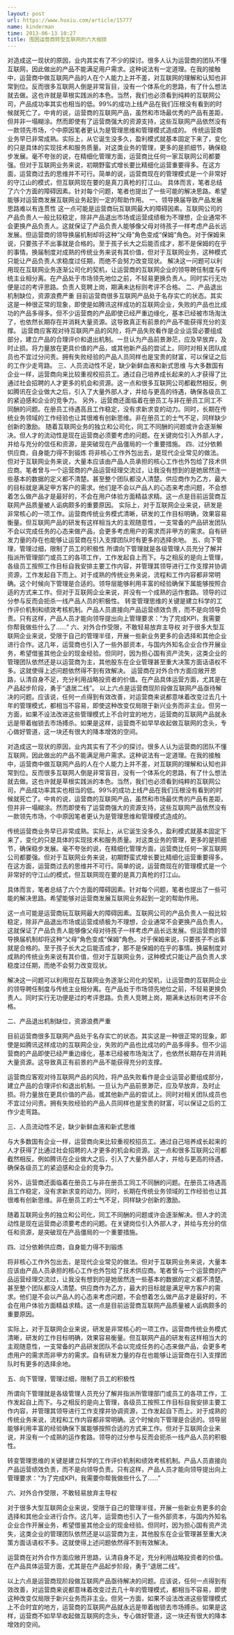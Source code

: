 ```yaml
---
layout: post
url: https://www.huxiu.com/article/15777
name: kinderman
time: 2013-06-13 10:27
title: 围困运营商转型互联网的六大枷锁
---
```

对造成这一现状的原因，业内其实有了不少的探讨。很多人认为运营商的团队不懂互联网，因此做出的产品不能满足用户需求。这种说法有一定道理。在我的接触中，运营商中做互联网产品的人在个人能力上并不差，对互联网的理解和认知也非常到位。反而很多互联网人倒是非常盲目，没有一个体系化的思路，有了什么想法就去做。这也许就是草根实践派的本色。当然，我们也必须看到纯粹的互联网公司，产品成功率其实也相当的低。99%的成功上线产品在我们压根没有看到的时候就死亡了。中肯的说，运营商的互联网产品，虽然和市场最优秀的产品有差距，但并非一塌糊涂。然而即使有了运营商强大的资源支持，这些互联网产品依然没有一款领先市场，个中原因笔者更认为是管理思维和管理模式造成的。 传统运营商业务早已非常成熟。实际上，从它诞生没多久，盈利模式就基本固定下来了，变化的只是具体的实现技术和服务质量。对这类业务的管理，更多的是抓细节，确保稳步发展。毫不夸张的说，在精细化管理方面，运营商比任何一家互联网公司都要强。但对于互联网业务来说，初期野蛮式增长要比精细化运营重要得多。在这方面，运营商过去的思维并不可行。简单的说，运营商现在的管理模式是一个非常好的守江山的模式，但互联网现在要的是真刀真枪的打江山。 具体而言，笔者总结了六个方面的障碍因素。针对每个问题，笔者也提出了一些可能的解决思路。希望能够对运营商发展互联网业务起到一定的帮助作用。 一、领导换届导致产品发展思路难以有连贯性 这一点可能是运营商玩互联网最大的障碍因素。互联网公司的产品负责人一般比较稳定，除非产品退出市场或运营成绩极为不理想，企业通常不会更换产品负责人。这就保证了产品负责人能够像父母对待孩子一样考虑产品长远发展。但运营商的领导换届机制却将这种“父母”角色变成“保姆”角色。对于保姆来说，只要孩子不出事就是合格的。至于孩子长大之后能否成才，那不是保姆的在乎的事情。换届制度对成熟的传统业务来说有其价值，但对于互联网业务，这种模式只能让产品负责人求稳度过任期，而绝不会努力改变现状。 解决这一问题可以利用现在互联网业务逐渐公司化的契机，让运营商的互联网企业的领导聘任制度与传统主业相分离。在产品处于市场领先地位之前，不轻易更换负责人。同时实行无功便是过的考评思路。负责人竞聘上岗，期满未达标则考评不合格。 二、产品退出机制缺位，资源浪费严重 目前运营商很多互联网产品处于名存实亡的状态。其实这是一种很正常的现象，即使是如腾讯这样成功的互联网企业，失败的产品也比成功的产品多得多。但不少运营商的产品即使已经严重边缘化，基本已经被市场淘汰了，也依然长期存在并消耗大量资源。这导致真正有前景的产品不能获得充分的支撑。 运营商应客观对待互联网产品的风险，将产品失败看作是企业运营必要组成部分，建立产品的合理评价和退出机制。一旦认为产品前景渺茫，应及早放弃，及时止损。将力量放在更具价值的产品，或其他新产品的尝试上。同时对相关团队成员也不宜过分问责。拥有失败经验的产品人员同样也是宝贵的财富，可以保证之后的工作少走弯路。 三、人员流动性不足，缺少新鲜血液和新式思维 与大多数国有企业一样，运营商向来比较重视校招员工。通过自己培养成长起来的人才获得了比通过社会招聘的人才更多的机会和资源。这一点和很多互联网公司都截然相反。例如腾讯在企业做大之后，引入了大量外部人才，并给与更高的待遇，确保各级员工的紧迫感和企业的竞争力。 另外，运营商还面临着在册员工与非在册员工同工不同酬的问题。在册员工待遇高且工作稳定，没有求新求变的动力。同时，长期在传统业务领域的工作经验也让其很难有创新思维。非在册员工的士气不足，同样缺少创新的激励。 随着互联网业务的独立和公司化，同工不同酬的问题或许会逐渐解决。但人才的流动性是现在运营商必须要考虑的问题。在关键岗位引入外部人才，并给与充分的信任和资源，是突破现在产品僵局的一个重要措施。 四、过分依赖供应商，自身能力得不到锻炼 将非核心工作外包出去，是现代企业常见的做法。但对于互联网业务来说，大量本应该由产品人员承担的核心工作也外包给了技术供应商。笔者曾与一个运营商的产品运营经理交流过，让我没有想到的是她居然连一些基本的数据的定义都不清楚。甚至整个团队都没人清楚。供应商作为乙方，最大的目标就是满足甲方客户的需求。他们是不会以产品人的心态来考虑问题，不会想着怎么做产品才是最好的，不会在用户体验方面精益求精。这一点是目前运营商互联网产品质量被人诟病颇多的重要原因。 实际上，对于互联网企业来说，研发是非常核心的一项工作。运营商传统业务模式清晰，研发的工作目标明确，效果容易衡量。但互联网产品的研发有这样相当大的主观随意性，一支常备的产品研发团队不会以完成任务的心态来做产品，会更多考虑用户的需求而非甲方的需求。自有研发力量的存在也能够让运营商在引入支撑团队时有更多的选择余地。 五、向下管理，管理过细，限制了员工的积极性 所谓向下管理就是各级管理人员充分了解并指派所管理部门或员工的各项工作，工作发起自上而下。与之相反的是向上管理，各级员工按照工作目标自我安排主要工作内容，并管理其领导进行工作支撑并协调资源，工作发起自下而上。对于成熟的传统业务来说，流程和工作内容都非常明确。这个时候向下管理是合适的。领导层能够利用丰富的经验确保下属能够按照合适的方式来工作。但对于互联网企业来说，并没有一个成熟的运作套路。领导的过分参与反而会扼杀一线产品人员的积极性。 转变管理思维的关键是建立科学的工作评价机制和绩效考核机制。产品人员直接向产品运营绩效负责，而不是向领导负责。只有这样，产品人员才能向领导提出向上管理要求：“为了完成KPI，我需要你帮我做些什么了……” 六、对外合作受限，不敢轻易放弃主导权 对于很多大型互联网企业来说，受限于自己的管理半径，开展一些新业务更多的会选择和其他企业进行合作。这几年，运营商也引入了一些外部资本，与国内外知名企业合作开展业务，希望借鉴其他企业的现金经验。但同时，因为担心国有资产流失，这类企业的管理团队依然还是以运营商为主，其他股东在企业管理甚至重大决策方面话语权不多。这就使得上述问题依然得不到有效解决。 运营商在对外合作方面应敞开思路，认清自身不足，充分利用战略投资者的价值。在产品具体运营方面，尤其是在产品起步阶段，勇于“退居二线”。 以上六点是运营商现阶段做互联网产品亟待解决的问题。应该说，任何一点得到有效改善，对运营商来说都意味着改变过去几十年的管理模式，都相当不容易，即使这种改变仅局限于新兴业务而非主业。但另一方面，如果不设法改进这些管理模式上不合时宜的地方，运营商的互联网产品就永远是带着枷锁去市场搏杀。如果是这样，运营商不如早早收起做互联网的念头，专心做好管道，这一块还有很大的降本增效的空间。

对造成这一现状的原因，业内其实有了不少的探讨。很多人认为运营商的团队不懂互联网，因此做出的产品不能满足用户需求。这种说法有一定道理。在我的接触中，运营商中做互联网产品的人在个人能力上并不差，对互联网的理解和认知也非常到位。反而很多互联网人倒是非常盲目，没有一个体系化的思路，有了什么想法就去做。这也许就是草根实践派的本色。当然，我们也必须看到纯粹的互联网公司，产品成功率其实也相当的低。99%的成功上线产品在我们压根没有看到的时候就死亡了。中肯的说，运营商的互联网产品，虽然和市场最优秀的产品有差距，但并非一塌糊涂。然而即使有了运营商强大的资源支持，这些互联网产品依然没有一款领先市场，个中原因笔者更认为是管理思维和管理模式造成的。

传统运营商业务早已非常成熟。实际上，从它诞生没多久，盈利模式就基本固定下来了，变化的只是具体的实现技术和服务质量。对这类业务的管理，更多的是抓细节，确保稳步发展。毫不夸张的说，在精细化管理方面，运营商比任何一家互联网公司都要强。但对于互联网业务来说，初期野蛮式增长要比精细化运营重要得多。在这方面，运营商过去的思维并不可行。简单的说，运营商现在的管理模式是一个非常好的守江山的模式，但互联网现在要的是真刀真枪的打江山。

具体而言，笔者总结了六个方面的障碍因素。针对每个问题，笔者也提出了一些可能的解决思路。希望能够对运营商发展互联网业务起到一定的帮助作用。

这一点可能是运营商玩互联网最大的障碍因素。互联网公司的产品负责人一般比较稳定，除非产品退出市场或运营成绩极为不理想，企业通常不会更换产品负责人。这就保证了产品负责人能够像父母对待孩子一样考虑产品长远发展。但运营商的领导换届机制却将这种“父母”角色变成“保姆”角色。对于保姆来说，只要孩子不出事就是合格的。至于孩子长大之后能否成才，那不是保姆的在乎的事情。换届制度对成熟的传统业务来说有其价值，但对于互联网业务，这种模式只能让产品负责人求稳度过任期，而绝不会努力改变现状。

解决这一问题可以利用现在互联网业务逐渐公司化的契机，让运营商的互联网企业的领导聘任制度与传统主业相分离。在产品处于市场领先地位之前，不轻易更换负责人。同时实行无功便是过的考评思路。负责人竞聘上岗，期满未达标则考评不合格。

二、产品退出机制缺位，资源浪费严重

目前运营商很多互联网产品处于名存实亡的状态。其实这是一种很正常的现象，即使是如腾讯这样成功的互联网企业，失败的产品也比成功的产品多得多。但不少运营商的产品即使已经严重边缘化，基本已经被市场淘汰了，也依然长期存在并消耗大量资源。这导致真正有前景的产品不能获得充分的支撑。

运营商应客观对待互联网产品的风险，将产品失败看作是企业运营必要组成部分，建立产品的合理评价和退出机制。一旦认为产品前景渺茫，应及早放弃，及时止损。将力量放在更具价值的产品，或其他新产品的尝试上。同时对相关团队成员也不宜过分问责。拥有失败经验的产品人员同样也是宝贵的财富，可以保证之后的工作少走弯路。

三、人员流动性不足，缺少新鲜血液和新式思维

与大多数国有企业一样，运营商向来比较重视校招员工。通过自己培养成长起来的人才获得了比通过社会招聘的人才更多的机会和资源。这一点和很多互联网公司都截然相反。例如腾讯在企业做大之后，引入了大量外部人才，并给与更高的待遇，确保各级员工的紧迫感和企业的竞争力。

另外，运营商还面临着在册员工与非在册员工同工不同酬的问题。在册员工待遇高且工作稳定，没有求新求变的动力。同时，长期在传统业务领域的工作经验也让其很难有创新思维。非在册员工的士气不足，同样缺少创新的激励。

随着互联网业务的独立和公司化，同工不同酬的问题或许会逐渐解决。但人才的流动性是现在运营商必须要考虑的问题。在关键岗位引入外部人才，并给与充分的信任和资源，是突破现在产品僵局的一个重要措施。

四、过分依赖供应商，自身能力得不到锻炼

将非核心工作外包出去，是现代企业常见的做法。但对于互联网业务来说，大量本应该由产品人员承担的核心工作也外包给了技术供应商。笔者曾与一个运营商的产品运营经理交流过，让我没有想到的是她居然连一些基本的数据的定义都不清楚。甚至整个团队都没人清楚。供应商作为乙方，最大的目标就是满足甲方客户的需求。他们是不会以产品人的心态来考虑问题，不会想着怎么做产品才是最好的，不会在用户体验方面精益求精。这一点是目前运营商互联网产品质量被人诟病颇多的重要原因。

实际上，对于互联网企业来说，研发是非常核心的一项工作。运营商传统业务模式清晰，研发的工作目标明确，效果容易衡量。但互联网产品的研发有这样相当大的主观随意性，一支常备的产品研发团队不会以完成任务的心态来做产品，会更多考虑用户的需求而非甲方的需求。自有研发力量的存在也能够让运营商在引入支撑团队时有更多的选择余地。

五、向下管理，管理过细，限制了员工的积极性

所谓向下管理就是各级管理人员充分了解并指派所管理部门或员工的各项工作，工作发起自上而下。与之相反的是向上管理，各级员工按照工作目标自我安排主要工作内容，并管理其领导进行工作支撑并协调资源，工作发起自下而上。对于成熟的传统业务来说，流程和工作内容都非常明确。这个时候向下管理是合适的。领导层能够利用丰富的经验确保下属能够按照合适的方式来工作。但对于互联网企业来说，并没有一个成熟的运作套路。领导的过分参与反而会扼杀一线产品人员的积极性。

转变管理思维的关键是建立科学的工作评价机制和绩效考核机制。产品人员直接向产品运营绩效负责，而不是向领导负责。只有这样，产品人员才能向领导提出向上管理要求：“为了完成KPI，我需要你帮我做些什么了……”

六、对外合作受限，不敢轻易放弃主导权

对于很多大型互联网企业来说，受限于自己的管理半径，开展一些新业务更多的会选择和其他企业进行合作。这几年，运营商也引入了一些外部资本，与国内外知名企业合作开展业务，希望借鉴其他企业的现金经验。但同时，因为担心国有资产流失，这类企业的管理团队依然还是以运营商为主，其他股东在企业管理甚至重大决策方面话语权不多。这就使得上述问题依然得不到有效解决。

运营商在对外合作方面应敞开思路，认清自身不足，充分利用战略投资者的价值。在产品具体运营方面，尤其是在产品起步阶段，勇于“退居二线”。

以上六点是运营商现阶段做互联网产品亟待解决的问题。应该说，任何一点得到有效改善，对运营商来说都意味着改变过去几十年的管理模式，都相当不容易，即使这种改变仅局限于新兴业务而非主业。但另一方面，如果不设法改进这些管理模式上不合时宜的地方，运营商的互联网产品就永远是带着枷锁去市场搏杀。如果是这样，运营商不如早早收起做互联网的念头，专心做好管道，这一块还有很大的降本增效的空间。

